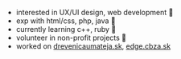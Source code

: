 - interested in UX/UI design, web development 👀
- exp with html/css, php, java 💁
- currently learning c++, ruby 🌱
- volunteer in non-profit projects 💫 
- worked on [drevenicaumateja.sk](https://drevenicaumateja.sk), [edge.cbza.sk](https://edge.cbza.sk)

